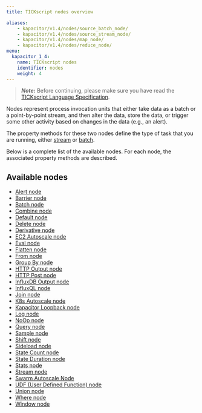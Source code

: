 ```yaml
---
title: TICKscript nodes overview

aliases:
    - kapacitor/v1.4/nodes/source_batch_node/
    - kapacitor/v1.4/nodes/source_stream_node/
    - kapacitor/v1.4/nodes/map_node/
    - kapacitor/v1.4/nodes/reduce_node/
menu:
  kapacitor_1_4:
    name: TICKscript nodes
    identifier: nodes
    weight: 4
---
```


> ***Note:*** Before continuing, please make sure you have read the
> [TICKscript Language Specification](/kapacitor/v1.4/tick/).

Nodes represent process invocation units that either take data as a batch or a point-by-point stream, and then alter the data, store the data, or trigger some other activity based on changes in the data (e.g., an alert).

The property methods for these two nodes define the type of task that you are running, either
[stream](/kapacitor/v1.4/introduction/getting_started/#trigger-alert-from-stream-data)
or
[batch](/kapacitor/v1.4/introduction/getting_started/#trigger-alert-from-batch-data).

Below is a complete list of the available nodes. For each node, the associated property methods are described.

## Available nodes

* [Alert node](/kapacitor/v1.4/nodes/alert_node)
* [Barrier node](/kapacitor/v1.4/nodes/barrier_node)
* [Batch node](/kapacitor/v1.4/nodes/batch_node)
* [Combine node](/kapacitor/v1.4/nodes/combine_node)
* [Default node](/kapacitor/v1.4/nodes/default_node)
* [Delete node](/kapacitor/v1.4/nodes/delete_node)
* [Derivative node](/kapacitor/v1.4/nodes/derivative_node)
* [EC2 Autoscale node](/kapacitor/v1.4/nodes/ec2_autoscale_node)
* [Eval node](/kapacitor/v1.4/nodes/eval_node)
* [Flatten node](/kapacitor/v1.4/nodes/flatten_node)
* [From node](/kapacitor/v1.4/nodes/from_node)
* [Group By node](/kapacitor/v1.4/nodes/group_by_node)
* [HTTP Output node](/kapacitor/v1.4/nodes/http_out_node)
* [HTTP Post node](/kapacitor/v1.4/nodes/http_post_node)
* [InfluxDB Output node](/kapacitor/v1.4/nodes/influx_d_b_out_node)
* [InfluxQL node](/kapacitor/v1.4/nodes/influx_q_l_node)
* [Join node](/kapacitor/v1.4/nodes/join_node)
* [K8s Autoscale node](/kapacitor/v1.4/nodes/k8s_autoscale_node)
* [Kapacitor Loopback node](/kapacitor/v1.4/nodes/kapacitor_loopback_node)
* [Log node](/kapacitor/v1.4/nodes/log_node)
* [NoOp node](/kapacitor/v1.4/nodes/no_op_node)
* [Query node](/kapacitor/v1.4/nodes/query_node)
* [Sample node](/kapacitor/v1.4/nodes/sample_node)
* [Shift node](/kapacitor/v1.4/nodes/shift_node)
* [Sideload node](/kapacitor/v1.4/nodes/sideload_node)
* [State Count node](/kapacitor/v1.4/nodes/state_count_node)
* [State Duration node](/kapacitor/v1.4/nodes/state_duration_node)
* [Stats node](/kapacitor/v1.4/nodes/stats_node)
* [Stream node](/kapacitor/v1.4/nodes/stream_node)
* [Swarm Autoscale Node](/kapacitor/v1.4/nodes/swarm_autoscale_node)
* [UDF (User Defined Function) node](/kapacitor/v1.4/nodes/u_d_f_node)
* [Union node](/kapacitor/v1.4/nodes/union_node)
* [Where node](/kapacitor/v1.4/nodes/where_node)
* [Window node](/kapacitor/v1.4/nodes/window_node)
